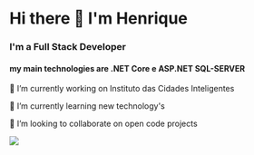 # Hi there 👋 I'm Henrique 

### I'm a Full Stack Developer 
#### my main technologies are .NET Core e ASP.NET SQL-SERVER
<p>🔭 I’m currently working on Instituto das Cidades Inteligentes</p>
<p>🌱 I’m currently learning new technology's </p>
<p>👯 I’m looking to collaborate on open code projects</p>

<img src="{https://img.shields.io/badge/C%23-239120?style=for-the-badge&logo=c-sharp&logoColor=white}"/>

